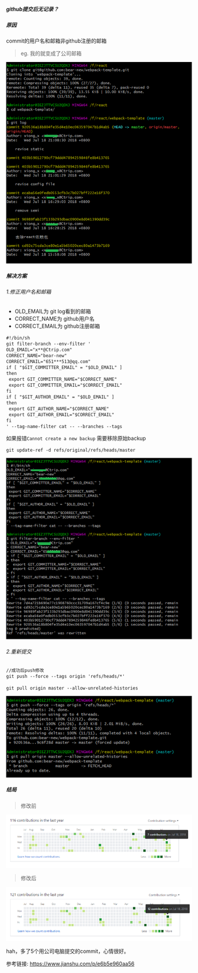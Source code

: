 ##### github提交后无记录？

##### 原因
commit的用户名和邮箱非github注册的邮箱

> eg. 我的就变成了公司邮箱

![git log](https://github.com/bear-new/picture/blob/master/mardown/2018-07-28%20revert-gihub-commit/git_clone.PNG?raw=true)

##### 解决方案
###### 1.修正用户名和邮箱
* OLD_EMAIL为 git log看到的邮箱
* CORRECT_NAME为 github用户名
* CORRECT_EMAIL为 github注册邮箱
```
#!/bin/sh
git filter-branch --env-filter '
OLD_EMAIL="x**@Ctrip.com"
CORRECT_NAME="bear-new"
CORRECT_EMAIL="651***513@qq.com"
if [ "$GIT_COMMITTER_EMAIL" = "$OLD_EMAIL" ]
then
 export GIT_COMMITTER_NAME="$CORRECT_NAME"
 export GIT_COMMITTER_EMAIL="$CORRECT_EMAIL"
fi
if [ "$GIT_AUTHOR_EMAIL" = "$OLD_EMAIL" ]
then
 export GIT_AUTHOR_NAME="$CORRECT_NAME"
 export GIT_AUTHOR_EMAIL="$CORRECT_EMAIL"
fi
' --tag-name-filter cat -- --branches --tags

```
如果报错```Cannot create a new backup```
需要移除原始backup
```
git update-ref -d refs/original/refs/heads/master
```
![base](https://github.com/bear-new/picture/blob/master/mardown/2018-07-28%20revert-gihub-commit/edit_name_email.PNG?raw=true)
###### 2.重新提交
```
//成功后push修改
git push --force --tags origin 'refs/heads/*'

git pull origin master --allow-unrelated-histories
```
![push](https://github.com/bear-new/picture/blob/master/mardown/2018-07-28%20revert-gihub-commit/git_push.PNG?raw=true)

##### 结局
> 修改前

![pre](https://github.com/bear-new/picture/blob/master/mardown/2018-07-28%20revert-gihub-commit/fix_pre.png?raw=true)

> 修改后

![after](https://github.com/bear-new/picture/blob/master/mardown/2018-07-28%20revert-gihub-commit/fix_after.png?raw=true)

hah，多了5个用公司电脑提交的commit，心情很好。

参考链接: https://www.jianshu.com/p/e6b5e960aa56